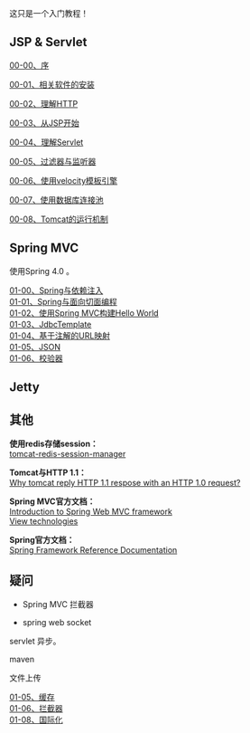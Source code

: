 这只是一个入门教程！

## JSP & Servlet

[00-00、序](./00-00.md)

[00-01、相关软件的安装](./00-01.md)

[00-02、理解HTTP](./00-02.md)

[00-03、从JSP开始](./00-03.md)

[00-04、理解Servlet](./00-04.md)

[00-05、过滤器与监听器](./00-05.md)

[00-06、使用velocity模板引擎](./00-06.md)

[00-07、使用数据库连接池](./00-07.md)

[00-08、Tomcat的运行机制](./00-08.md)

## Spring MVC

使用Spring 4.0 。  

[01-00、Spring与依赖注入](./01-00.md)  
[01-01、Spring与面向切面编程](./01-01.md)  
[01-02、使用Spring MVC构建Hello World](./01-02.md)  
[01-03、JdbcTemplate](./01-03.md)  
[01-04、基于注解的URL映射](./01-04.md)  
[01-05、JSON](./01-05.md)  
[01-06、校验器](./01-06.md)  







## Jetty





## 其他

**使用redis存储session：**  
[tomcat-redis-session-manager](https://github.com/jcoleman/tomcat-redis-session-manager)  

**Tomcat与HTTP 1.1：**  
[Why tomcat reply HTTP 1.1 respose with an HTTP 1.0 request?](http://stackoverflow.com/questions/19461312/why-tomcat-reply-http-1-1-respose-with-an-http-1-0-request)  

**Spring MVC官方文档：**  
[Introduction to Spring Web MVC framework](http://docs.spring.io/spring/docs/3.0.x/spring-framework-reference/html/mvc.html)  
[View technologies](http://docs.spring.io/spring/docs/3.0.x/spring-framework-reference/html/view.html)  

**Spring官方文档：**  
[Spring Framework Reference Documentation](http://docs.spring.io/spring/docs/3.0.x/spring-framework-reference/html/index.html)  


## 疑问

- Spring MVC 拦截器

- spring web socket

servlet 异步。

maven

文件上传  


[01-05、缓存](./01-05.md)  
[01-06、拦截器](./01-06.md)  
[01-08、国际化](./01-08.md)  
